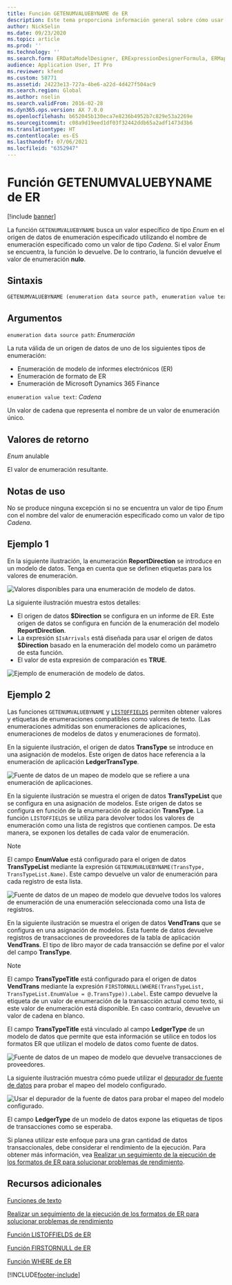 ```yaml
---
title: Función GETENUMVALUEBYNAME de ER
description: Este tema proporciona información general sobre cómo usar la función GETENUMVALUEBYNAME de informes electrónicos (ER).
author: NickSelin
ms.date: 09/23/2020
ms.topic: article
ms.prod: ''
ms.technology: ''
ms.search.form: ERDataModelDesigner, ERExpressionDesignerFormula, ERMappedFormatDesigner, ERModelMappingDesigner
audience: Application User, IT Pro
ms.reviewer: kfend
ms.custom: 58771
ms.assetid: 24223e13-727a-4be6-a22d-4d427f504ac9
ms.search.region: Global
ms.author: nselin
ms.search.validFrom: 2016-02-28
ms.dyn365.ops.version: AX 7.0.0
ms.openlocfilehash: b652045b130eca7e8236b4952b7c829e53a2269e
ms.sourcegitcommit: c08a9d19eed1df03f32442ddb65a2adf1473d3b6
ms.translationtype: HT
ms.contentlocale: es-ES
ms.lasthandoff: 07/06/2021
ms.locfileid: "6352947"
---
```

# <a name="getenumvaluebyname-er-function"></a>Función GETENUMVALUEBYNAME de ER

[!include [banner](../includes/banner.md)]

La función `GETENUMVALUEBYNAME` busca un valor específico de tipo *Enum* en el origen de datos de enumeración especificado utilizando el nombre de enumeración especificado como un valor de tipo *Cadena*. Si el valor *Enum* se encuentra, la función lo devuelve. De lo contrario, la función devuelve el valor de enumeración **nulo**.

## <a name="syntax"></a>Sintaxis

```vb
GETENUMVALUEBYNAME (enumeration data source path, enumeration value text)
```

## <a name="arguments"></a>Argumentos

`enumeration data source path`: *Enumeración*

La ruta válida de un origen de datos de uno de los siguientes tipos de enumeración:

- Enumeración de modelo de informes electrónicos (ER)
- Enumeración de formato de ER
- Enumeración de Microsoft Dynamics 365 Finance

`enumeration value text`: *Cadena*

Un valor de cadena que representa el nombre de un valor de enumeración único.

## <a name="return-values"></a>Valores de retorno

*Enum* anulable

El valor de enumeración resultante.

## <a name="usage-notes"></a>Notas de uso

No se produce ninguna excepción si no se encuentra un valor de tipo *Enum* con el nombre del valor de enumeración especificado como un valor de tipo *Cadena*.

## <a name="example-1"></a>Ejemplo 1

En la siguiente ilustración, la enumeración **ReportDirection** se introduce en un modelo de datos. Tenga en cuenta que se definen etiquetas para los valores de enumeración.

![Valores disponibles para una enumeración de modelo de datos.](./media/ER-data-model-enumeration-values.PNG)

La siguiente ilustración muestra estos detalles:

- El origen de datos **$Direction** se configura en un informe de ER. Este origen de datos se configura en función de la enumeración del modelo **ReportDirection**.
- La expresión `$IsArrivals` está diseñada para usar el origen de datos **$Direction** basado en la enumeración del modelo como un parámetro de esta función.
- El valor de esta expresión de comparación es **TRUE**.

![Ejemplo de enumeración de modelo de datos.](./media/ER-data-model-enumeration-usage.PNG)

## <a name="example-2"></a>Ejemplo 2

Las funciones `GETENUMVALUEBYNAME` y [`LISTOFFIELDS`](er-functions-list-listoffields.md) permiten obtener valores y etiquetas de enumeraciones compatibles como valores de texto. (Las enumeraciones admitidas son enumeraciones de aplicaciones, enumeraciones de modelos de datos y enumeraciones de formato).

En la siguiente ilustración, el origen de datos **TransType** se introduce en una asignación de modelos. Este origen de datos hace referencia a la enumeración de aplicación **LedgerTransType**.

![Fuente de datos de un mapeo de modelo que se refiere a una enumeración de aplicaciones.](./media/er-functions-text-getenumvaluebyname-example2-1.png)

En la siguiente ilustración se muestra el origen de datos **TransTypeList** que se configura en una asignación de modelos. Este origen de datos se configura en función de la enumeración de aplicación **TransType**. La función `LISTOFFIELDS` se utiliza para devolver todos los valores de enumeración como una lista de registros que contienen campos. De esta manera, se exponen los detalles de cada valor de enumeración.

> [!NOTE]
> El campo **EnumValue** está configurado para el origen de datos **TransTypeList** mediante la expresión `GETENUMVALUEBYNAME(TransType, TransTypeList.Name)`. Este campo devuelve un valor de enumeración para cada registro de esta lista.

![Fuente de datos de un mapeo de modelo que devuelve todos los valores de enumeración de una enumeración seleccionada como una lista de registros.](./media/er-functions-text-getenumvaluebyname-example2-2.png)

En la siguiente ilustración se muestra el origen de datos **VendTrans** que se configura en una asignación de modelos. Esta fuente de datos devuelve registros de transacciones de proveedores de la tabla de aplicación **VendTrans**. El tipo de libro mayor de cada transacción se define por el valor del campo **TransType**.

> [!NOTE]
> El campo **TransTypeTitle** está configurado para el origen de datos **VendTrans** mediante la expresión `FIRSTORNULL(WHERE(TransTypeList, TransTypeList.EnumValue = @.TransType)).Label`. Este campo devuelve la etiqueta de un valor de enumeración de la transacción actual como texto, si este valor de enumeración está disponible. En caso contrario, devuelve un valor de cadena en blanco.
>
> El campo **TransTypeTitle** está vinculado al campo **LedgerType** de un modelo de datos que permite que esta información se utilice en todos los formatos ER que utilizan el modelo de datos como fuente de datos.

![Fuente de datos de un mapeo de modelo que devuelve transacciones de proveedores.](./media/er-functions-text-getenumvaluebyname-example2-3.png)

La siguiente ilustración muestra cómo puede utilizar el [depurador de fuente de datos](er-debug-data-sources.md) para probar el mapeo del modelo configurado.

![Usar el depurador de la fuente de datos para probar el mapeo del modelo configurado.](./media/er-functions-text-getenumvaluebyname-example2-4.gif)

El campo **LedgerType** de un modelo de datos expone las etiquetas de tipos de transacciones como se esperaba.

Si planea utilizar este enfoque para una gran cantidad de datos transaccionales, debe considerar el rendimiento de la ejecución. Para obtener más información, vea [Realizar un seguimiento de la ejecución de los formatos de ER para solucionar problemas de rendimiento](trace-execution-er-troubleshoot-perf.md).

## <a name="additional-resources"></a>Recursos adicionales

[Funciones de texto](er-functions-category-text.md)

[Realizar un seguimiento de la ejecución de los formatos de ER para solucionar problemas de rendimiento](trace-execution-er-troubleshoot-perf.md)

[Función LISTOFFIELDS de ER](er-functions-list-listoffields.md)

[Función FIRSTORNULL de ER](er-functions-list-firstornull.md)

[Función WHERE de ER](er-functions-list-where.md)


[!INCLUDE[footer-include](../../../includes/footer-banner.md)]